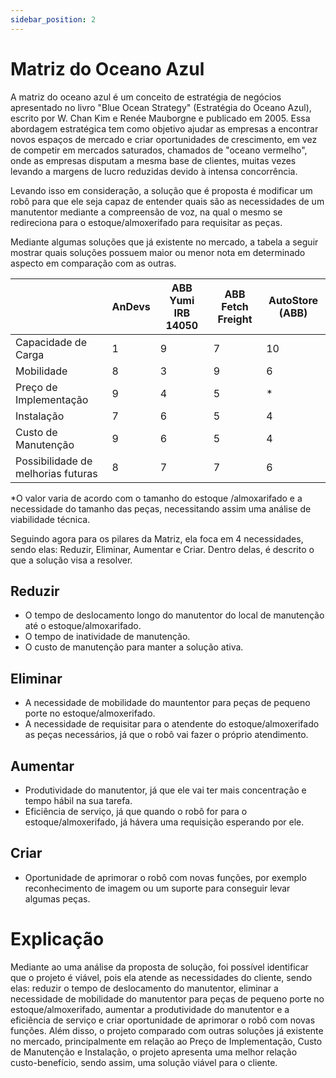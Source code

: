 ```yaml
---
sidebar_position: 2
---
```


# Matriz do Oceano Azul

A matriz do oceano azul é um conceito de estratégia de negócios apresentado no livro "Blue Ocean Strategy" (Estratégia do Oceano Azul), escrito por W. Chan Kim e Renée Mauborgne e publicado em 2005. Essa abordagem estratégica tem como objetivo ajudar as empresas a encontrar novos espaços de mercado e criar oportunidades de crescimento, em vez de competir em mercados saturados, chamados de "oceano vermelho", onde as empresas disputam a mesma base de clientes, muitas vezes levando a margens de lucro reduzidas devido à intensa concorrência.

Levando isso em consideração, a solução que é proposta é modificar um robô para que ele seja capaz de entender quais são as necessidades de um manutentor mediante a compreensão de voz, na qual o mesmo se redireciona para o estoque/almoxerifado para requisitar as peças.

Mediante algumas soluções que já existente no mercado, a tabela a seguir mostrar quais soluções possuem maior ou menor nota em determinado aspecto em comparação com as outras.

|  | AnDevs | ABB Yumi IRB 14050 | ABB Fetch Freight | AutoStore (ABB) |
| --- | --- | --- | --- | --- |
| Capacidade de Carga | 1 | 9 | 7 | 10 |
| Mobilidade | 8 | 3 | 9 | 6 |
| Preço de Implementação | 9 | 4 | 5 | * |
| Instalação | 7 | 6 | 5 | 4 |
| Custo de Manutenção | 9 | 6 | 5 | 4 |
| Possibilidade de melhorias futuras | 8 | 7 | 7 | 6 |

 *O valor varia de acordo com o tamanho do estoque /almoxarifado e a necessidade do tamanho das peças, necessitando assim uma análise de viabilidade técnica.

Seguindo agora para os pilares da Matriz, ela foca em 4 necessidades, sendo elas: Reduzir, Eliminar, Aumentar e Criar. Dentro delas, é descrito o que a solução visa a resolver.

## Reduzir

- O tempo de deslocamento longo do manutentor do local de manutenção até o estoque/almoxarifado.
- O tempo de inatividade de manutenção.
- O custo de manutenção para manter a solução ativa.

## Eliminar

- A necessidade de mobilidade do mauntentor para peças de pequeno porte no estoque/almoxerifado.
- A necessidade de requisitar para o atendente do estoque/almoxerifado as peças necessários, já que o robô vai fazer o próprio atendimento.

## Aumentar

- Produtividade do manutentor, já que ele vai ter mais concentração e tempo hábil na sua tarefa.
- Eficiência de serviço, já que quando o robô for para o estoque/almoxerifado, já hávera uma requisição esperando por ele.

## Criar

- Oportunidade de aprimorar o robô com novas funções, por exemplo reconhecimento de imagem ou um suporte para conseguir levar algumas peças.

# Explicação
Mediante ao uma análise da proposta de solução, foi possível identificar que o projeto é viável, pois ela atende as necessidades do cliente, sendo elas: reduzir o tempo de deslocamento do manutentor, eliminar a necessidade de mobilidade do manutentor para peças de pequeno porte no estoque/almoxerifado, aumentar a produtividade do manutentor e a eficiência de serviço e criar oportunidade de aprimorar o robô com novas funções.
Além disso, o projeto comparado com outras soluções já existente no mercado, principalmente em relação ao Preço de Implementação, Custo de Manutenção e Instalação, o projeto apresenta uma melhor relação custo-benefício, sendo assim, uma solução viável para o cliente.